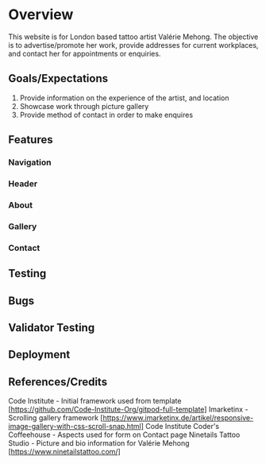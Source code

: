 # Overview

This website is for London based tattoo artist Valérie Mehong. The objective is to advertise/promote her work, provide addresses for current workplaces, and contact her for appointments or enquiries.

## Goals/Expectations
1. Provide information on the experience of the artist, and location
2. Showcase work through picture gallery
3. Provide method of contact in order to make enquires


## Features
 ### Navigation


 ### Header


 ### About


 ### Gallery


 ### Contact

 

## Testing

## Bugs

## Validator Testing

## Deployment

## References/Credits
Code Institute - Initial framework used from template [https://github.com/Code-Institute-Org/gitpod-full-template]
Imarketinx - Scrolling gallery framework [https://www.imarketinx.de/artikel/responsive-image-gallery-with-css-scroll-snap.html]
Code Institute Coder's Coffeehouse - Aspects used for form on Contact page
Ninetails Tattoo Studio - Picture and bio information for Valérie Mehong [https://www.ninetailstattoo.com/]